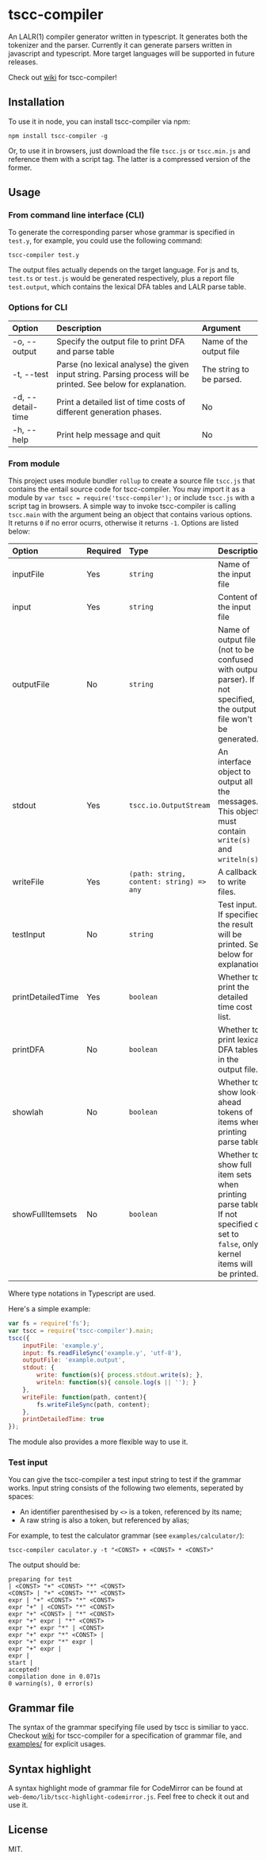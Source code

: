 # tscc-compiler
An LALR(1) compiler generator written in typescript. It generates both the tokenizer and the parser.
Currently it can generate parsers written in javascript and typescript. More target languages will be supported in future releases.

Check out [wiki](https://github.com/Hadron67/tscc-compiler/wiki) for tscc-compiler!

## Installation
To use it in node, you can install tscc-compiler via npm:
```shell
npm install tscc-compiler -g
```
Or, to use it in browsers, just download the file `tscc.js` or `tscc.min.js` and reference them with a script tag. The latter is a compressed version of the former.

## Usage
### From command line interface (CLI)
To generate the corresponding parser whose grammar is specified in `test.y`, for example, you could use the following command:
```shell
tscc-compiler test.y
```
The output files actually depends on the target language. For js and ts, `test.ts` or `test.js` would be generated respectively, plus a report file `test.output`, which contains the lexical DFA tables and LALR parse table.
### Options for CLI
| Option         | Description| Argument|
|:---------------|:----------|:---------------|
|-o, --output    |Specify the output file to print DFA and parse table|Name of the output file|
|-t, --test|Parse (no lexical analyse) the given input string. Parsing process will be printed. See below for explanation.|The string to be parsed.|
|-d, --detail-time|Print a detailed list of time costs of different generation phases.|No|
|-h, --help|Print help message and quit|No|
### From module
This project uses module bundler `rollup` to create a source file `tscc.js` that contains the entail source code for tscc-compiler. You may import it as a module by `var tscc = require('tscc-compiler');` or include `tscc.js` with a script tag in browsers. A simple way to invoke tscc-compiler is calling `tscc.main` with the argument being an object that contains various options. It returns `0` if no error ocurrs, otherwise it returns `-1`. Options are listed below:

|Option |Required|Type|Description|
|:------|:-------|:---|:----------|
|inputFile|Yes|`string`|Name of the input file|
|input|Yes|`string`|Content of the input file|
|outputFile|No|`string`|Name of output file (not to be confused with output parser). If not specified, the output file won't be generated.|
|stdout|Yes|`tscc.io.OutputStream`|An interface object to output all the messages. This object must contain `write(s)` and `writeln(s)`.|
|writeFile|Yes|`(path: string, content: string) => any`|A callback to write files.|
|testInput|No|`string`|Test input. If specified, the result will be printed. See below for explanation.|
|printDetailedTime|Yes|`boolean`|Whether to print the detailed time cost list.|
|printDFA|No|`boolean`|Whether to print lexical DFA tables in the output file.|
|showlah|No|`boolean`|Whether to show look-ahead tokens of items when printing parse table.|
|showFullItemsets|No|`boolean`|Whether to show full item sets when printing parse table. If not specified or set to `false`, only kernel items will be printed.|

Where type notations in Typescript are used.

Here's a simple example:
```js
var fs = require('fs');
var tscc = require('tscc-compiler').main;
tscc({
    inputFile: 'example.y',
    input: fs.readFileSync('example.y', 'utf-8'),
    outputFile: 'example.output',
    stdout: {
    	write: function(s){ process.stdout.write(s); },
        writeln: function(s){ console.log(s || ''); }
    },
    writeFile: function(path, content){
        fs.writeFileSync(path, content);
    },
    printDetailedTime: true
});
```
The module also provides a more flexible way to use it. 

### Test input
You can give the tscc-compiler a test input string to test if the grammar works. Input string consists of the following two elements, seperated by spaces:
- An identifier parenthesised by `<>` is a token, referenced by its name;
- A raw string is also a token, but referenced by alias;

For example, to test the calculator grammar (see `examples/calculator/`):
```shell
tscc-compiler caculator.y -t "<CONST> + <CONST> * <CONST>"
```
The output should be:
```text
preparing for test
| <CONST> "+" <CONST> "*" <CONST> 
<CONST> | "+" <CONST> "*" <CONST> 
expr | "+" <CONST> "*" <CONST> 
expr "+" | <CONST> "*" <CONST> 
expr "+" <CONST> | "*" <CONST> 
expr "+" expr | "*" <CONST> 
expr "+" expr "*" | <CONST> 
expr "+" expr "*" <CONST> | 
expr "+" expr "*" expr | 
expr "+" expr | 
expr | 
start | 
accepted!
compilation done in 0.071s
0 warning(s), 0 error(s)
```

## Grammar file
The syntax of the grammar specifying file used by tscc is similiar to yacc. Checkout [wiki](https://github.com/Hadron67/tscc-compiler/wiki) for tscc-compiler for a specification of grammar file, and [examples/](https://github.com/Hadron67/tscc-compiler/tree/master/examples) for explicit usages.

## Syntax highlight
A syntax highlight mode of grammar file for CodeMirror can be found at `web-demo/lib/tscc-highlight-codemirror.js`. Feel free to check it out and use it.

## License
MIT.
